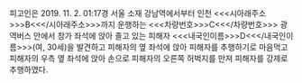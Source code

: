 피고인은 2019. 11. 2. 01:17경 서울 소재 강남역에서부터 인천 <<<시아래주소>>>B<<</시아래주소>>>까지 운행하는 <<<차량번호>>>C<<</차량번호>>> 광역버스 안에서 창가 좌석에 앉아 졸고 있는 피해자 <<<내국인이름>>>D<<</내국인이름>>>(여, 30세)을 발견하고 피해자의 옆 좌석에 앉아 피해자를 추행하기로 마음먹고 피해자의 우측 옆 좌석에 앉아 손으로 피해자의 오른쪽 허벅지를 만져 피해자를 강제로 추행하였다.